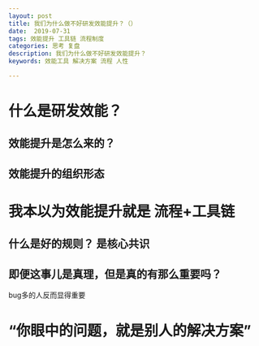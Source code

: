 ```yaml
---
layout: post
title: 我们为什么做不好研发效能提升？（）
date:  2019-07-31
tags: 效能提升 工具链 流程制度
categories: 思考 复盘
description: 我们为什么做不好研发效能提升？
keywords: 效能工具 解决方案 流程 人性

---
```


# 什么是研发效能？

 
## 效能提升是怎么来的？

## 效能提升的组织形态

# 我本以为效能提升就是 流程+工具链

##  什么是好的规则？ 是核心共识

## 即便这事儿是真理，但是真的有那么重要吗？

bug多的人反而显得重要

# “你眼中的问题，就是别人的解决方案”

